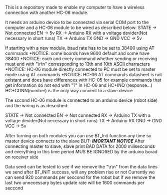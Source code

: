 This is a repository made to enable my computer to have a wireless connection with another HC-06 module.

It needs an arduino device to be connected via serial COM port to the computer and a HC-06 module to be wired as described below:
STATE -> Not connected
EN -> 5v
RX -> Arduino RX with a voltage devider(Not necessary in short runs)
TX -> Arduino TX
GND -> GND
VCC -> 5v

If starting with a new module, baud rate has to be set to 38400 using AT commands
*NOTICE: some boards have 9600 default and some have 38400 
*NOTICE: each and every command whether sending or receiving must end with "\r\n" corresponding to 13th and 10th ASCII charracters
*NOTICE: HC-06 module directly connected to PC must be set to master mode using AT commands
*NOTICE: HC-06 AT commands datasheet is not existant and does have differences with HC-05 for example commands that get information do not end with "?" in HC-06 and HC+INQ (response...) HC+CONN(number) is the only way connect to a slave device

The sccond HC-06 module is connected to an arduino device (robot side) and the wiring is as described:

STATE -> Not connected
EN -> Not connected
RX -> Arduino TX with a voltage devider(Not necessary in short runs)
TX -> Arduino RX
GND -> GND
VCC -> 5v

After turning on both modules you can use BT_Init function any time so master device connects to the slave BUT:
***IMORTANT NOTICE***
After connecting master to slave, slave print BAD DATA for 2000 milisecconds and everything in this time period MUS BE IGNORED by the arduino borad on receiver side

Data send can be tested to see if we remove the "\r\n" from the data lines we send after BT_INIT success, will any problem rise or not
Currently we can send 920 commands per seccond for the robot but if we remove the last two unnecessary bytes update rate will be 1600 commands per seccond 
